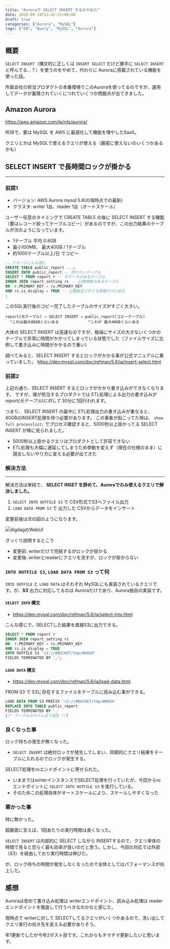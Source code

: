 ```yaml
---
title: "Auroraで SELECT INSERT するのやめた"
date: 2020-08-14T13:41:21+09:00
draft: true
categories: ["Aurora", "MySQL"]
tags: ["DB", "Query", "MySQL", "Aurora"]
---
```


## 概要

`SELECT INSERT`（構文的に正しくは `INSERT SELECT` だけど勝手に `SELECT INSERT`と呼んでる…？）を使うのをやめて、代わりに Auroraに搭載されている機能を使った話。

所属会社の担当プロダクトの本番環境でこのAuroraを使ってるのですが、運用してデータが蓄積されていくにつれていくつか問題点が出てきました。

## Amazon Aurora

https://aws.amazon.com/jp/rds/aurora/

RDBで、要は MySQL を AWS に最適化して機能を増やしたSaaS。

クエリとかは MySQLで使えるクエリが使える（厳密に使えないのいくつかあるかも）

## SELECT INSERT で長時間ロックが掛かる

---

### 前提1

- バージョン: AWS Aurora mysql 5.6(の現時点での最新)
- クラスタ: writer 1台、reader 1台（オートスケール）

ユーザー任意のタイミングで CREATE TABLE の後に SELECT INSERT する機能（要はレコード絞ってテーブルコピー）があるのですが、この出力結果のテーブルが次のようになっています。

- 1テーブル 平均 0.8GB
- 最小100MB、 最大40GB / 1テーブル
- 約1000テーブル以上/日 でコピー

```example.sql
-- イメージこんな感じ
CREATE TABLE public_report ...;
INSERT INTO public_report -- 作りたいテーブル
SELECT * FROM report r -- 元データのあるテーブル
INNER JOIN report_setting rs -- 公開情報のあるテーブル
ON  r.PRIMARY_KEY = rs.PRIMARY_KEY
AND rs.is_display = TRUE -- 公開設定されてる情報だけに絞る
;
```

このSQL実行後のコピー完了したテーブルのサイズがすごく大きい。

```
report(元テーブル) → SELECT INSERT → public_report(コピーテーブル)
  ^これは最大80GBくらいある             ^これが 最大40GBくらいある
```

大体の SELECT INSERT は高速なのですが、極端にサイズの大きないくつかのテーブルで非常に時間がかかってしまっている状態でした（ファイルサイズに比例して書き込みに時間がかかるので重い）

調べてみると、SELECT INSERT するとロックがかかる事が公式マニュアルに乗っていました。
https://dev.mysql.com/doc/refman/5.6/ja/insert-select.html

### 前提2

上記の通り、SELECT INSERT するとロックがかかり書き込みができなくなります。
ですが、僕が担当するプロダクトでは ETL処理による出力の書き込みが *report(元テーブル)に対して* 30分に1回行われます。

つまり、 SELECT INSERT の最中に ETL処理出力の書き込みが重なると、 40GBのINSERT処理を待つ必要があります。
この事象が起こってた時は、 `show full processlist;` でプロセス確認すると、5000秒以上掛かってる SELECT INSERT が稀に見られました。

- 5000秒以上掛かるクエリはプロダクトとして許容できない
- ETL処理も大幅に遅延してしまうため挙動を変えず（現在の仕様のまま）に競合しないやり方に変える必要が出てきた

### 解決方法

---

解決方法は単純で、 **SELECT INSET を辞めて、Auroraでのみ使えるクエリで解決しました。**

1. `SELECT INTO OUTFILE S3` で CSV形式でS3へファイル出力
2. `LOAD DATA FROM S3` で 出力した CSVからデータをインサート

変更前後は次の図のようになります。

![digdagのWebUI](/images/aurora-image-01.png)

ざっくり説明するとこう
- 変更前: writerだけで完結するがロックが掛かる
- 変更後: writerとreaderにクエリを流すが、ロックが掛からない

### `INTO OUTFILE S3`, `LOAD DATA FROM S3` って何

`INTO OUTFILE` と `LOAD DATA` はそれぞれ MySQLにも実装されているクエリです。が、**S3** 出力に対応してるのは Auroraだけであり、Aurora独自の実装です。

#### `SELECT INTO` 構文
  - https://dev.mysql.com/doc/refman/5.6/ja/select-into.html

こんな感じで、SELECTした結果を直接S3に出力できる。

```example.sql
SELECT * FROM report r
INNER JOIN report_setting rs
ON  r.PRIMARY_KEY = rs.PRIMARY_KEY
AND rs.is_display = TRUE
INTO OUTFILE S3 's3://#BUCKET/tmp/#HASH'
FIELDS TERMINATED BY ',';
```

#### `LOAD DATA` 構文
  - https://dev.mysql.com/doc/refman/5.6/ja/load-data.html

FROM S3 で S3に存在するファイルをテーブルに読み込む事ができる。

```example.sql
LOAD DATA FROM S3 PREFIX 's3://#BUCKET/tmp/#HASH'
REPLACE INTO TABLE public_report
FIELDS TERMINATED BY ','
(/* テーブルのカラム全て指定 */)
```


### 良くなった事

ロック待ちの発生が無くなった。
- `SELECT INSERT` は絶対ロックが発生してしまい、同期的にクエリ結果をテーブルに入れるのでロックが発生する。

SELECT処理をroエンドポイントに寄せられた。
- いままではwirterインスタンスでSELECT処理を行っていたが、今回からroエンドポイントに `SELECT INTO OUTFILE S3` を実行している。
- そのためこの処理自体がオートスケールにより、スケールしやすくなった

### 悪かった事

特に無かった。

超厳密に言えば、1回あたりの実行時間は長くなった。

`SELECT INSERT` は内部的に SELECT しながら INSERTするので、クエリ単体の時間で見ると恐らく最も効率が良いのだと思う。しかし、今回の対応では外部（S3）を経由しており実行時間は伸びた。

が、ロック待ちの時間が発生しなくなったので全体としてはパフォーマンスが向上した。


## 感想

Auroraは改めて書き込み処理は writerエンドポイント、読み込み処理は readerエンドポイントを徹底して行うべきなのかなと感じた。

現時点で writerに対して SELECTしてるクエリがいくつかあるので、洗い出してクエリ実行の向き先を変える必要がありそう。

年1更新でしたが今年2ポスト目です。これからもチマチマ更新したいと思います。
